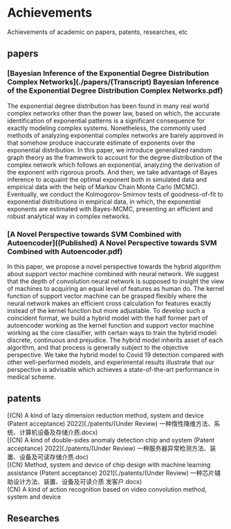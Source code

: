 # Achievements
Achievements of academic on papers, patents, researches, etc 

## papers

### [Bayesian Inference of the Exponential Degree Distribution Complex Networks](./papers/(Transcript) Bayesian Inference of the Exponential Degree Distribution Complex Networks.pdf)
The exponential degree distribution has been found in many real world complex networks other than the power law, based on which, the accurate identification of exponential patterns is a significant consequence for exactly modeling complex systems. Nonetheless, the commonly used methods of analyzing exponential complex networks are barely approved in that somehow produce inaccurate estimate of exponents over the exponential distribution. In this paper, we introduce generalized random graph theory as the framework to account for the degree distribution of the complex network which
follows an exponential, analyzing the derivation of the exponent with rigorous proofs. And then, we take advantage of Bayes inference to acquaint the optimal exponent both in simulated data and empirical data with the help of Markov Chain Monte Carlo (MCMC). Eventually, we conduct the Kolmogorov-Smirnov tests of goodness-of-fit to exponential distributions in empirical data, in which, the exponential exponents are estimated with Bayes-MCMC, presenting an efficient and robust analytical way in complex networks.

### [A Novel Perspective towards SVM Combined with Autoencoder]((Published) A Novel Perspective towards SVM Combined with Autoencoder.pdf)
In this paper, we propose a novel perspective towards the hybrid algorithm about support vector machine combined with neural network. We suggest that the depth of convolution neural network is supposed to insight the view of machines to acquiring an equal level of features as human do. The kernel function of support vector machine can be grasped flexibly where the neural network makes an efficient cross calculation for features exactly instead of the kernel function but more adjustable. To develop such a coincident format, we build a hybrid model with the half former part of autoencoder working as the kernel function and support vector machine working as the core classifier, with certain ways to train the hybrid model: discrete, continuous and prejudice. The hybrid model inherits asset of each algorithm, and that process is generally subject to the objective perspective. We take the hybrid model to Covid 19 detection compared with other well-performed models, and experimental results illustrate that our perspective is advisable which achieves a state-of-the-art performance in medical scheme.

## patents

[(CN) A kind of lazy dimension reduction method, system and device (Patent acceptance)  2022](./patents/(Under Review) 一种惰性降维方法、系统、计算机设备及存储介质.docx)  
[(CN) A kind of double-sides anomaly detection chip and system (Patent acceptance) 2022](./patents/(Under Review) 一种服务器异常检测方法、装置、设备及可读存储介质.doc)  
[(CN) Method, system and device of chip design with machine learning assistance (Patent acceptance) 2021](./patents/(Under Review) 一种芯片辅助设计方法、装置、设备及可读介质 发客户.docx)  
(CN) A kind of action recognition based on video convolution method, system and device  



## Researches